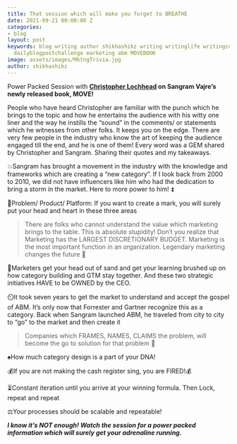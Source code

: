 ```yaml
---
title: That session which will make you forget to BREATHE
date: 2021-09-21 00:00:00 Z
categories:
- blog
layout: post
keywords: blog writing author shikhashikz writing writinglife writingcommunity dailyblogpost
  dailyblogpostchallenge marketing abm MOVEBOOK
image: assets/images/MktngTrivia.jpg
author: shikhashikz
---
```


Power Packed Session with **[Christopher Lochhead](https://www.linkedin.com/in/christopherlochhead/) on Sangram Vajre’s newly released book, MOVE!**

People who have heard Christopher are familiar with the punch which he brings to the topic and how he entertains the audience with his witty one liner and the way he instills the “sound” in the comments/ or statements which he witnesses from other folks. It keeps you on the edge. There are very few people in the industry who know the art of keeping the audience engaged till the end, and he is one of them! Every word was a GEM shared by Christopher and Sangram. Sharing their quotes and my takeaways.

💥Sangram has brought a movement in the industry with the knowledge and frameworks which are creating a “new category”. If I look back from 2000 to 2010, we did not have influencers like him who had the dedication to bring a storm in the market. Here to more power to him! ⏫

🌟Problem/ Product/ Platform: If you want to create a mark, you will surely put your head and heart in these three areas

>There are folks who cannot understand the value which marketing brings to the table. This is absolute stupidity! Don’t you realize that Marketing has the LARGEST DISCRETIONARY BUDGET. Marketing is the most important function in an organization. Legendary marketing changes the future 💯
>

🐌Marketers get your head out of sand and get your learning brushed up on how category building and GTM stay together. And these two strategic initiatives HAVE to be OWNED by the CEO.

⏲️It took seven years to get the market to understand and accept the gospel of ABM. It’s only now that Forrester and Gartner recognize this as a category. Back when Sangram launched ABM, he traveled from city to city to “go” to the market and then create it

>Companies which FRAMES, NAMES, CLAIMS the problem, will become the go to solution for that problem 🥇
>

♠️How much category design is a part of your DNA!

💰If you are not making the cash register sing, you are FIRED!💰

⏳Constant iteration until you arrive at your winning formula. Then Lock, repeat and repeat

⚖️Your processes should be scalable and repeatable!

***I know it’s NOT enough! Watch the session for a power packed information which will surely get your adrenaline running.***
